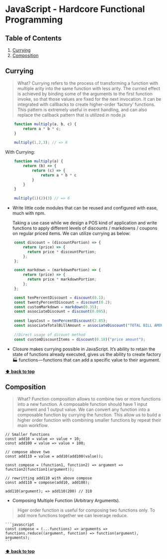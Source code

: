 # JavaScript - Hardcore Functional Programming


## Table of Contents

  1. [Currying](#currying)
  1. [Composition](#composition)

## Currying

> What? Currying refers to the process of transforming a function with multiple arity into the same function with less arity. The curried effect is achieved by binding some of the arguments to the first function invoke, so that those values are fixed for the next invocation. It can be integrated with callbacks to create higher-order ‘factory’ functions. This pattern is extremely useful in event handling, and can also replace the callback pattern that is utilized in node.js
```javascript
    function multiply(a, b, c) {
        return a * b * c;
    }
    
    multiply(1,2,3); // => 6
```

With Currying:
    
```javascript
    function multiply(a) {
        return (b) => {
            return (c) => {
                return a * b * c
            }
        }
    }
    
    multiply(1)(2)(3) // => 6   
```
- Write little code modules that can be reused and configured with ease, much with npm.

    Taking a use case while we design a POS kind of application and write functions to apply different levels of discounts / markdowns / coupons on regular priced items. We can utilize currying as below:

```javascript
    const discount = (discountPortion) => {
        return (price) => {
          return price * discountPortion;
        };
    };

    const markdown = (markdownPortion) => {
        return (price) => {
          return price * markdownPortion;
        };
    };

    const tenPercentDiscount = discount(0.1);
    const twentyPercentDiscount = discount(0.2);
    const customMarkdown = markdown(0.35);
    const associateDiscount = discount(0.095);
    
    const laysCost = tenPercentDiscount(2.85);
    const associateTotalBillAmount = associateDiscount("TOTAL BILL AMOUNT");
    
    //Direct usage of dicount method
    const customDiscountItems = discount(0.18)("price amount");
```
* Closure makes currying possible in JavaScript. It’s ability to retain the state of functions already executed, gives us the ability to create factory🏭 functions — functions that can add a specific value to their argument.

**[⬆ back to top](#table-of-contents)**

## Composition

> What? Function composition allows to combine two or more functions into a new function. A composable function should have 1 input argument and 1 output value. We can convert any function into a composable function by currying the function. This allow us to build a higher order function with combining smaller functions by repeat their main workflow. 

    // Smaller functions
    const add10 = value => value + 10;
    const add100 = value => value + 100;

    // compose above two
    const add110 = value = add10(add100(value));
    
    const compose = (function1, function2) => argument => function2(function1(argument));
    
    // rewritting add110 with above compose 
    const add110 = compose(add10, add100);
    
    add110(argument); => add110(200) // 310

  - Composing Multiple Function (Arbitrary Arguments). 
  > Higer order function is useful for composing two functions only. To add more functions together we can leverage reduce. 

    ```javascript
    const compose = (...functions) => arguments => functions.reduce((argument, function) => function(argument), arguments);
    ```
**[⬆ back to top](#table-of-contents)**
